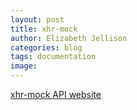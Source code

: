 ```yaml
---
layout: post
title: xhr-mock
author: Elizabeth Jellison
categories: blog
tags: documentation
image:
---
```


[xhr-mock API website](http://elizabethjellison.com/xhr-mock/)
